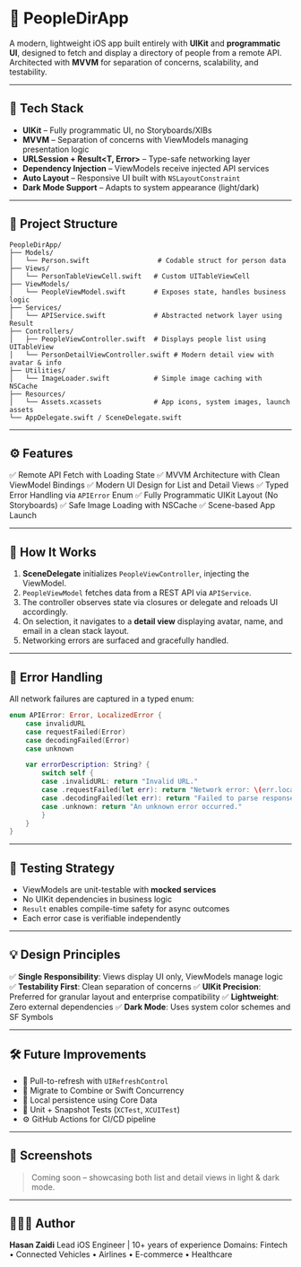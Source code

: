 
# 👥 PeopleDirApp

A modern, lightweight iOS app built entirely with **UIKit** and **programmatic UI**, designed to fetch and display a directory of people from a remote API. Architected with **MVVM** for separation of concerns, scalability, and testability.

---

## 📱 Tech Stack

* **UIKit** – Fully programmatic UI, no Storyboards/XIBs
* **MVVM** – Separation of concerns with ViewModels managing presentation logic
* **URLSession + Result\<T, Error>** – Type-safe networking layer
* **Dependency Injection** – ViewModels receive injected API services
* **Auto Layout** – Responsive UI built with `NSLayoutConstraint`
* **Dark Mode Support** – Adapts to system appearance (light/dark)

---

## 🧱 Project Structure

```
PeopleDirApp/
├── Models/
│   └── Person.swift                 # Codable struct for person data
├── Views/
│   └── PersonTableViewCell.swift   # Custom UITableViewCell
├── ViewModels/
│   └── PeopleViewModel.swift       # Exposes state, handles business logic
├── Services/
│   └── APIService.swift            # Abstracted network layer using Result
├── Controllers/
│   ├── PeopleViewController.swift  # Displays people list using UITableView
│   └── PersonDetailViewController.swift # Modern detail view with avatar & info
├── Utilities/
│   └── ImageLoader.swift           # Simple image caching with NSCache
├── Resources/
│   └── Assets.xcassets             # App icons, system images, launch assets
└── AppDelegate.swift / SceneDelegate.swift
```

---

## ⚙️ Features

✅ Remote API Fetch with Loading State
✅ MVVM Architecture with Clean ViewModel Bindings
✅ Modern UI Design for List and Detail Views
✅ Typed Error Handling via `APIError` Enum
✅ Fully Programmatic UIKit Layout (No Storyboards)
✅ Safe Image Loading with NSCache
✅ Scene-based App Launch

---

## 🚀 How It Works

1. **SceneDelegate** initializes `PeopleViewController`, injecting the ViewModel.
2. `PeopleViewModel` fetches data from a REST API via `APIService`.
3. The controller observes state via closures or delegate and reloads UI accordingly.
4. On selection, it navigates to a **detail view** displaying avatar, name, and email in a clean stack layout.
5. Networking errors are surfaced and gracefully handled.

---

## 🔐 Error Handling

All network failures are captured in a typed enum:

```swift
enum APIError: Error, LocalizedError {
    case invalidURL
    case requestFailed(Error)
    case decodingFailed(Error)
    case unknown

    var errorDescription: String? {
        switch self {
        case .invalidURL: return "Invalid URL."
        case .requestFailed(let err): return "Network error: \(err.localizedDescription)"
        case .decodingFailed(let err): return "Failed to parse response: \(err.localizedDescription)"
        case .unknown: return "An unknown error occurred."
        }
    }
}
```

---

## 🧪 Testing Strategy

* ViewModels are unit-testable with **mocked services**
* No UIKit dependencies in business logic
* `Result` enables compile-time safety for async outcomes
* Each error case is verifiable independently

---

## 💡 Design Principles

✅ **Single Responsibility**: Views display UI only, ViewModels manage logic
✅ **Testability First**: Clean separation of concerns
✅ **UIKit Precision**: Preferred for granular layout and enterprise compatibility
✅ **Lightweight**: Zero external dependencies
✅ **Dark Mode**: Uses system color schemes and SF Symbols

---

## 🛠️ Future Improvements

* 🔄 Pull-to-refresh with `UIRefreshControl`
* 🔁 Migrate to Combine or Swift Concurrency
* 💾 Local persistence using Core Data
* 🧪 Unit + Snapshot Tests (`XCTest`, `XCUITest`)
* ⚙️ GitHub Actions for CI/CD pipeline

---

## 📸 Screenshots

> Coming soon – showcasing both list and detail views in light & dark mode.

---

## 👨🏻‍💻 Author

**Hasan Zaidi**
Lead iOS Engineer | 10+ years of experience
Domains: Fintech • Connected Vehicles • Airlines • E-commerce • Healthcare

